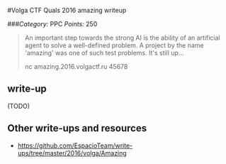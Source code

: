 #Volga CTF Quals 2016 amazing writeup

###*Category:* PPC *Points:* 250

> An important step towards the strong AI is the ability of an artificial agent to solve a well-defined problem. A project by the name 'amazing' was one of such test problems. It's still up...
>
> nc amazing.2016.volgactf.ru 45678

## write-up

(TODO)

## Other write-ups and resources

* <https://github.com/EspacioTeam/write-ups/tree/master/2016/volga/Amazing>
